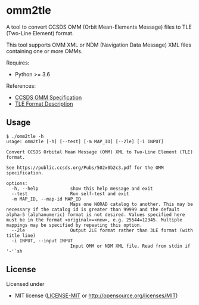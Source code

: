 # omm2tle

A tool to convert CCSDS OMM (Orbit Mean-Elements Message) files to TLE (Two-Line Element) format.

This tool supports OMM XML or NDM (Navigation Data Message) XML files containing one or more 
OMMs.

Requires:

  * Python >= 3.6

References:

  * [CCSDS OMM Specification](https://public.ccsds.org/Pubs/502x0b2c3.pdf)
  * [TLE Format Description](https://en.wikipedia.org/wiki/Two-line_element_set)

## Usage
```
$ ./omm2tle -h
usage: omm2tle [-h] [--test] [-m MAP_ID] [--2le] [-i INPUT]

Convert CCSDS Orbital Mean Message (OMM) XML to Two-Line Element (TLE) format.

See https://public.ccsds.org/Pubs/502x0b2c3.pdf for the OMM specification.

options:
  -h, --help            show this help message and exit
  --test                Run self-test and exit
  -m MAP_ID, --map-id MAP_ID
                        Maps one NORAD catalog to another. This may be necessary if the catalog id is greater than 99999 and the default alpha-5 (alphanumeric) format is not desired. Values specified here must be in the format <original>=<new>, e.g. 25544=12345. Multiple mappings may be specified by repeating this option.
  --2le                 Output 2LE format rather than 3LE format (with title line)
  -i INPUT, --input INPUT
                        Input OMM or NDM XML file. Read from stdin if '-'`sh
```

## License 

Licensed under

 * MIT license ([LICENSE-MIT](LICENSE-MIT) or http://opensource.org/licenses/MIT)
